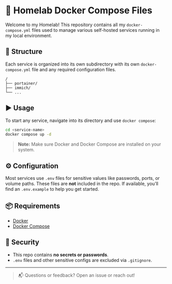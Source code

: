 # 🧪 Homelab Docker Compose Files
Welcome to my Homelab! This repository contains all my `docker-compose.yml` files used to manage various self-hosted services running in my local environment.

## 📁 Structure
Each service is organized into its own subdirectory with its own `docker-compose.yml` file and any required configuration files.
```
/
├── portainer/
├── immich/
└── ...
```

## ▶️ Usage
To start any service, navigate into its directory and use `docker compose`:

```bash
cd <service-name>
docker compose up -d
```

> **Note:** Make sure Docker and Docker Compose are installed on your system.

## ⚙️ Configuration
Most services use `.env` files for sensitive values like passwords, ports, or volume paths. These files are **not** included in the repo. If available, you’ll find an `.env.example` to help you get started.

## 📦 Requirements
- [Docker](https://docs.docker.com/get-docker/)
- [Docker Compose](https://docs.docker.com/compose/)

## 🔐 Security
- This repo contains **no secrets or passwords**.
- `.env` files and other sensitive configs are excluded via `.gitignore`.
---

> 📬 Questions or feedback? Open an issue or reach out!